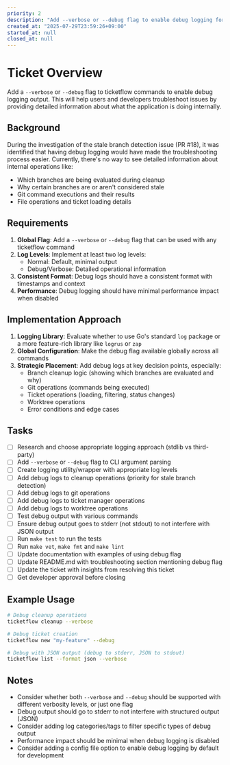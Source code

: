 ```yaml
---
priority: 2
description: "Add --verbose or --debug flag to enable debug logging for troubleshooting"
created_at: "2025-07-29T23:59:26+09:00"
started_at: null
closed_at: null
---
```


# Ticket Overview

Add a `--verbose` or `--debug` flag to ticketflow commands to enable debug logging output. This will help users and developers troubleshoot issues by providing detailed information about what the application is doing internally.

## Background

During the investigation of the stale branch detection issue (PR #18), it was identified that having debug logging would have made the troubleshooting process easier. Currently, there's no way to see detailed information about internal operations like:
- Which branches are being evaluated during cleanup
- Why certain branches are or aren't considered stale
- Git command executions and their results
- File operations and ticket loading details

## Requirements

1. **Global Flag**: Add a `--verbose` or `--debug` flag that can be used with any ticketflow command
2. **Log Levels**: Implement at least two log levels:
   - Normal: Default, minimal output
   - Debug/Verbose: Detailed operational information
3. **Consistent Format**: Debug logs should have a consistent format with timestamps and context
4. **Performance**: Debug logging should have minimal performance impact when disabled

## Implementation Approach

1. **Logging Library**: Evaluate whether to use Go's standard `log` package or a more feature-rich library like `logrus` or `zap`
2. **Global Configuration**: Make the debug flag available globally across all commands
3. **Strategic Placement**: Add debug logs at key decision points, especially:
   - Branch cleanup logic (showing which branches are evaluated and why)
   - Git operations (commands being executed)
   - Ticket operations (loading, filtering, status changes)
   - Worktree operations
   - Error conditions and edge cases

## Tasks
- [ ] Research and choose appropriate logging approach (stdlib vs third-party)
- [ ] Add `--verbose` or `--debug` flag to CLI argument parsing
- [ ] Create logging utility/wrapper with appropriate log levels
- [ ] Add debug logs to cleanup operations (priority for stale branch detection)
- [ ] Add debug logs to git operations
- [ ] Add debug logs to ticket manager operations
- [ ] Add debug logs to worktree operations
- [ ] Test debug output with various commands
- [ ] Ensure debug output goes to stderr (not stdout) to not interfere with JSON output
- [ ] Run `make test` to run the tests
- [ ] Run `make vet`, `make fmt` and `make lint`
- [ ] Update documentation with examples of using debug flag
- [ ] Update README.md with troubleshooting section mentioning debug flag
- [ ] Update the ticket with insights from resolving this ticket
- [ ] Get developer approval before closing

## Example Usage

```bash
# Debug cleanup operations
ticketflow cleanup --verbose

# Debug ticket creation
ticketflow new "my-feature" --debug

# Debug with JSON output (debug to stderr, JSON to stdout)
ticketflow list --format json --verbose
```

## Notes

- Consider whether both `--verbose` and `--debug` should be supported with different verbosity levels, or just one flag
- Debug output should go to stderr to not interfere with structured output (JSON)
- Consider adding log categories/tags to filter specific types of debug output
- Performance impact should be minimal when debug logging is disabled
- Consider adding a config file option to enable debug logging by default for development